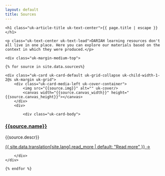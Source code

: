 ```yaml
---
layout: default
title: Sources
---
```




<div class="uk-section">

  <div class="uk-container uk-container-xsmall">

    <h1 class="uk-article-title uk-text-center">{{ page.title | escape }}</h1>

    <p class="uk-text-center uk-text-lead">DARIAH learning resources don't all live in one place. Here you can explore our materials based on the context in which they were produced.</p>

    <div class="uk-margin-medium-top">

    {% for source in site.data.sources%}

    <div class="uk-card uk-card-default uk-grid-collapse uk-child-width-1-2@s uk-margin uk-grid">
        <div class="uk-card-media-left uk-cover-container">
            <img src="{{source.img}}" alt="" uk-cover/>
            <canvas width="{{source.canvas_width}}" height="{{source.canvas_height}}"></canvas>
        </div>
        <div>

            <div class="uk-card-body">
  <h3 class="uk-card-title"><a class="uk-link-heading" href="/sources/{{source.name}}/">{{source.name}}</a></h3>
                <p>{{source.descr}}</p>
<a href="/sources/{{source.name}}/" class="uk-button uk-button-text">{{ site.data.translation[site.lang].read_more | default: "Read more" }} &rarr;</a>
            </div>




        </div>
    </div>

    {% endfor %}


  </div>











  </div>

</div>
